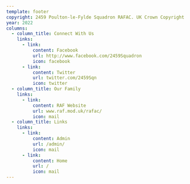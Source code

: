 ```yaml
---
template: footer
copyright: 2459 Poulton-le-Fylde Squadron RAFAC. UK Crown Copyright
year: 2022
columns:
  - column_title: Connect With Us
    links:
      - link:
          content: Facebook
          url: http://www.facebook.com/2459Squadron
          icon: facebook
      - link:
          content: Twitter
          url: twitter.com/2459Sqn
          icon: twitter
  - column_title: Our Family
    links:
      - link:
          content: RAF Website
          url: www.raf.mod.uk/rafac/
          icon: mail
  - column_title: Links
    links:
      - link:
          content: Admin
          url: /admin/
          icon: mail
      - link:
          content: Home
          url: /
          icon: mail
---
```

